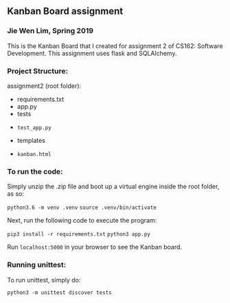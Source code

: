 ## Kanban Board assignment
### Jie Wen Lim, Spring 2019

This is the Kanban Board that I created for assignment 2 of CS162: Software Development. This assignment uses flask and SQLAlchemy.

### Project Structure:
assignment2 (root folder):
- requirements.txt
- app.py
- tests
-     test_app.py
- templates
-     kanban.html

### To run the code:
Simply unzip the .zip file and boot up a virtual engine inside the root folder, as so:

`python3.6 -m venv .venv`
`source .venv/bin/activate`

Next, run the following code to execute the program:

`pip3 install -r requirements.txt`
`python3 app.py`

Run `localhost:5000` in your browser to see the Kanban board.

### Running unittest:
To run unittest, simply do:

`python3 -m unittest discover tests`
